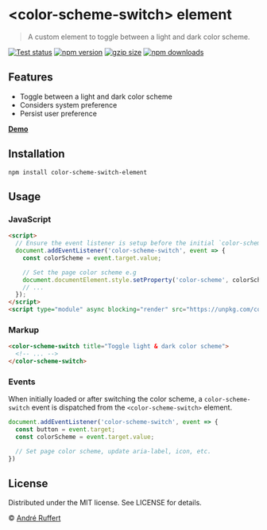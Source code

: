 # &lt;color-scheme-switch&gt; element

> A custom element to toggle between a light and dark color scheme.

[![Test status](https://img.shields.io/github/actions/workflow/status/andreruffert/color-scheme-switch-element/test.yml?label=Test&logo=github&color=lightyellow&labelColor=212121)](https://github.com/andreruffert/color-scheme-switch-element/actions/workflows/test.yml)
[![npm version](https://img.shields.io/npm/v/color-scheme-switch-element?color=lightyellow&labelColor=212121)](https://www.npmjs.com/package/color-scheme-switch-element)
[![gzip size](https://img.shields.io/badge/gzip-846B-lightyellow?labelColor=212121)](https://pkg-size.dev/color-scheme-switch-element@beta)
[![npm downloads](https://img.shields.io/npm/dm/color-scheme-switch-element?logo=npm&color=lightyellow&labelColor=212121)](https://www.npmjs.com/package/color-scheme-switch-element)

## Features

- Toggle between a light and dark color scheme
- Considers system preference
- Persist user preference

**[Demo](https://andreruffert.github.io/syntax-highlight-element)**

## Installation

```shell
npm install color-scheme-switch-element
```

## Usage

### JavaScript

```html
<script>
  // Ensure the event listener is setup before the initial `color-scheme-switch` event gets dispatched.
  document.addEventListener('color-scheme-switch', event => {
    const colorScheme = event.target.value;

    // Set the page color scheme e.g
    document.documentElement.style.setProperty('color-scheme', colorScheme);
    // ...
  });
</script>
<script type="module" async blocking="render" src="https://unpkg.com/color-scheme-switch-element@beta/dist/color-scheme-switch-element.js"></script>
```

<!--
Import as ES module:

```js
import ColorSchemeSwitchElement from 'color-scheme-switch-element?define=false'

// Ensure the event listener is setup before the initial `color-scheme-switch` event gets dispatched.
document.addEventListener('color-scheme-switch', event => {
  const colorScheme = event.target.value;

  // Set the page color scheme e.g
  document.documentElement.style.setProperty('color-scheme', colorScheme);
  // ...
});

ColorSchemeSwitchElement.define();
```
-->

### Markup

```html
<color-scheme-switch title="Toggle light & dark color scheme">
  <!-- ... -->
</color-scheme-switch>
```

### Events

When initially loaded or after switching the color scheme, a `color-scheme-switch` event is dispatched from the `<color-scheme-switch>` element.

```js
document.addEventListener('color-scheme-switch', event => {
  const button = event.target;
  const colorScheme = event.target.value;

  // Set page color scheme, update aria-label, icon, etc.
})
```

## License

Distributed under the MIT license. See LICENSE for details. 

© [André Ruffert](https://andreruffert.com)
